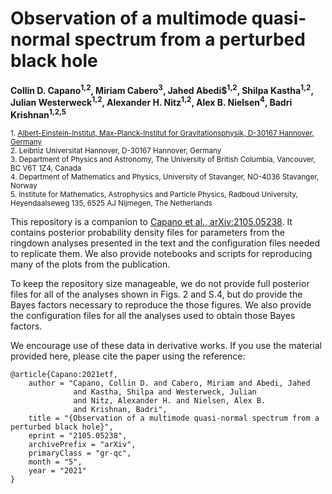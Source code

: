 # Observation of a multimode quasi-normal spectrum from a perturbed black hole

**Collin D. Capano<sup>1,2</sup>, Miriam Cabero<sup>3</sup>, Jahed Abedi$<sup>1,2</sup>, Shilpa Kastha<sup>1,2</sup>, Julian Westerweck<sup>1,2</sup>, Alexander H. Nitz<sup>1,2</sup>, Alex B. Nielsen<sup>4</sup>, Badri Krishnan<sup>1,2,5</sup>**

<sub>1. [Albert-Einstein-Institut, Max-Planck-Institut for Gravitationsphysik, D-30167 Hannover, Germany](http://www.aei.mpg.de/obs-rel-cos)</sub><br />
<sub>2. Leibniz Universitat Hannover, D-30167 Hannover, Germany</sub><br />
<sub>3. Department of Physics and Astronomy, The University of British Columbia, Vancouver, BC V6T 1Z4, Canada </sub><br />
<sub>4. Department of Mathematics and Physics, University of Stavanger, NO-4036 Stavanger, Norway </sub><br />
<sub>5. Institute for Mathematics, Astrophysics and Particle Physics, Radboud University, Heyendaalseweg 135, 6525 AJ Nijmegen, The Netherlands </sub>

This repository is a companion to [Capano et al., arXiv:2105.05238](https://arxiv.org/abs/2105.05238). It contains posterior probability density files for parameters from the ringdown analyses presented in the text and the configuration files needed to replicate them. We also provide notebooks and scripts for reproducing many of the plots from the publication. 

To keep the repository size manageable, we do not provide full posterior files for all of the analyses shown in Figs. 2 and S.4, but do provide the Bayes factors necessary to reproduce the those figures. We also provide the configuration files for all the analyses used to obtain those Bayes factors.

We encourage use of these data in derivative works. If you use the material provided here, please cite the paper using the reference:
```
@article{Capano:2021etf,
    author = "Capano, Collin D. and Cabero, Miriam and Abedi, Jahed 
              and Kastha, Shilpa and Westerweck, Julian
              and Nitz, Alexander H. and Nielsen, Alex B.
              and Krishnan, Badri",
    title = "{Observation of a multimode quasi-normal spectrum from a perturbed black hole}",
    eprint = "2105.05238",
    archivePrefix = "arXiv",
    primaryClass = "gr-qc",
    month = "5",
    year = "2021"
}
```
